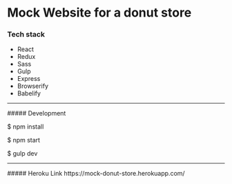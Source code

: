 # Mock Website for a donut store

### Tech stack
- React
- Redux
- Sass
- Gulp
- Express
- Browserify
- Babelify

<hr/>
##### Development

$ npm install

$ npm start

$ gulp dev
<hr/>
##### Heroku Link
https://mock-donut-store.herokuapp.com/
